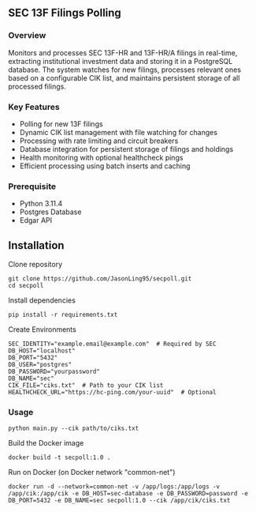 ## SEC 13F Filings Polling

### Overview
Monitors and processes SEC 13F-HR and 13F-HR/A filings in real-time, extracting institutional investment data and storing it in a PostgreSQL database. The system watches for new filings, processes relevant ones based on a configurable CIK list, and maintains persistent storage of all processed filings.

### Key Features
- Polling for new 13F filings
- Dynamic CIK list management with file watching for changes
- Processing with rate limiting and circuit breakers
- Database integration for persistent storage of filings and holdings
- Health monitoring with optional healthcheck pings
- Efficient processing using batch inserts and caching

### Prerequisite
- Python 3.11.4
- Postgres Database
- Edgar API

## Installation
Clone repository
```
git clone https://github.com/JasonLing95/secpoll.git
cd secpoll
```

Install dependencies
```
pip install -r requirements.txt
```

Create Environments
```
SEC_IDENTITY="example.email@example.com"  # Required by SEC
DB_HOST="localhost"
DB_PORT="5432"
DB_USER="postgres"
DB_PASSWORD="yourpassword"
DB_NAME="sec"
CIK_FILE="ciks.txt"  # Path to your CIK list
HEALTHCHECK_URL="https://hc-ping.com/your-uuid"  # Optional
```

### Usage
```
python main.py --cik path/to/ciks.txt
```

Build the Docker image
```
docker build -t secpoll:1.0 .
```

Run on Docker (on Docker network "common-net")
```
docker run -d --network=common-net -v /app/logs:/app/logs -v /app/cik:/app/cik -e DB_HOST=sec-database -e DB_PASSWORD=password -e DB_PORT=5432 -e DB_NAME=sec secpoll:1.0 --cik /app/cik/ciks.txt
```